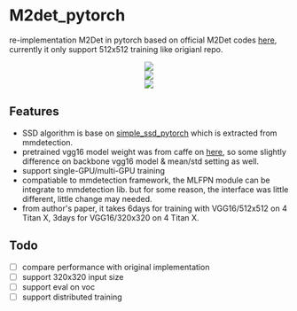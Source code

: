 # M2det_pytorch
re-implementation M2Det in pytorch based on official M2Det codes [here](https://github.com/qijiezhao/M2Det), currently it only support 512x512 training like origianl repo.
<div align=center><img src="https://github.com/ximitiejiang/m2det_pytorch/blob/master/data/m2det_structure_1.jpg"/></div>
<div align=center><img src="https://github.com/ximitiejiang/m2det_pytorch/blob/master/data/m2det_structure_2.jpg"/></div>
<div align=center><img src="https://github.com/ximitiejiang/m2det_pytorch/blob/master/data/base_anchors_for_6_scales.png"/></div>

## Features
+ SSD algorithm is base on [simple_ssd_pytorch](https://github.com/ximitiejiang/simple_ssd_pytorch) which is extracted from mmdetection. 
+ pretrained vgg16 model weight was from caffe on [here](https://s3.ap-northeast-2.amazonaws.com/open-mmlab/pretrain/third_party/vgg16_caffe-292e1171.pth), so some slightly difference on backbone vgg16 model & mean/std setting as well.
+ support single-GPU/multi-GPU training
+ compatiable to mmdetection framework, the MLFPN module can be integrate to mmdetection lib. but for some reason, the interface was little different, little change may needed.
+ from author's paper, it takes 6days for training with VGG16/512x512 on 4 Titan X, 3days for VGG16/320x320 on 4 Titan X.

## Todo
+ [ ] compare performance with original implementation
+ [ ] support 320x320 input size
+ [ ] support eval on voc
+ [ ] support distributed training
